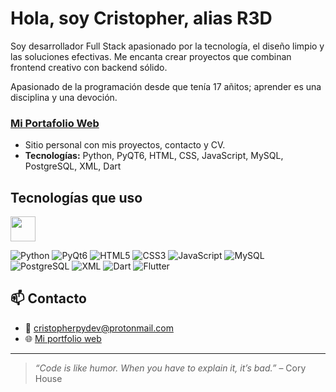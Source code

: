 # Hola, soy Cristopher, alias R3D

Soy desarrollador Full Stack apasionado por la tecnología, el diseño limpio y las soluciones efectivas. Me encanta crear proyectos que combinan frontend creativo con backend sólido.

Apasionado de la programación desde que tenía 17 añitos; aprender es una disciplina y una devoción. 

### [Mi Portafolio Web](https://cristopherpydev.github.io/)
- Sitio personal con mis proyectos, contacto y CV.
- **Tecnologías:** Python, PyQT6, HTML, CSS, JavaScript, MySQL, PostgreSQL, XML, Dart

## Tecnologías que uso
<img src="https://media.giphy.com/media/3oEjI6SIIHBdRxXI40/giphy.gif" width="40" style="vertical-align: middle;"/>


![Python](https://img.shields.io/badge/-Python-3776AB?logo=python&logoColor=fff)
![PyQt6](https://img.shields.io/badge/-PyQt6-41CD52?logo=qt&logoColor=fff)
![HTML5](https://img.shields.io/badge/-HTML5-E34F26?logo=html5&logoColor=fff)
![CSS3](https://img.shields.io/badge/-CSS3-1572B6?logo=css3&logoColor=fff)
![JavaScript](https://img.shields.io/badge/-JavaScript-F7DF1E?logo=javascript&logoColor=000)
![MySQL](https://img.shields.io/badge/-MySQL-4479A1?logo=mysql&logoColor=fff)
![PostgreSQL](https://img.shields.io/badge/-PostgreSQL-4169E1?logo=postgresql&logoColor=fff)
![XML](https://img.shields.io/badge/-XML-8A2BE2?logo=xml&logoColor=fff)
![Dart](https://img.shields.io/badge/-Dart-0175C2?logo=dart&logoColor=fff)
![Flutter](https://img.shields.io/badge/-Flutter-02569B?logo=flutter&logoColor=fff)


## 📫 Contacto

- 📧 [cristopherpydev@protonmail.com](mailto:cristopherpydev@protonmail.com)
- 🌐 [Mi portfolio web](https://cristopherpydev.github.io/)
  
---

> *“Code is like humor. When you have to explain it, it’s bad.”* – Cory House
